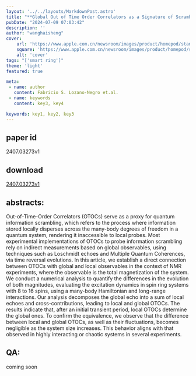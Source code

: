 ```yaml
---
layout: '../../layouts/MarkdownPost.astro'
title: "**Global Out of Time Order Correlators as a Signature of Scrambling Dynamics of Local Observables**"
pubDate: "2024-07-09 07:03:42"
description: ''
author: "wanghaisheng"
cover:
    url: 'https://www.apple.com.cn/newsroom/images/product/homepod/standard/Apple-HomePod-hero-230118_big.jpg.large_2x.jpg'
    square: 'https://www.apple.com.cn/newsroom/images/product/homepod/standard/Apple-HomePod-hero-230118_big.jpg.large_2x.jpg'
    alt: 'cover'
tags: "['smart ring']" 
theme: 'light'
featured: true

meta:
 - name: author
   content: Fabricio S. Lozano-Negro et.al.
 - name: keywords
   content: key3, key4

keywords: key1, key2, key3
---
```


## paper id
2407.03273v1
## download
[2407.03273v1](http://arxiv.org/abs/2407.03273v1)
## abstracts:
Out-of-Time-Order Correlators (OTOCs) serve as a proxy for quantum information scrambling, which refers to the process where information stored locally disperses across the many-body degrees of freedom in a quantum system, rendering it inaccessible to local probes. Most experimental implementations of OTOCs to probe information scrambling rely on indirect measurements based on global observables, using techniques such as Loschmidt echoes and Multiple Quantum Coherences, via time reversal evolutions. In this article, we establish a direct connection between OTOCs with global and local observables in the context of NMR experiments, where the observable is the total magnetization of the system. We conduct a numerical analysis to quantify the differences in the evolution of both magnitudes, evaluating the excitation dynamics in spin ring systems with 8 to 16 spins, using a many-body Hamiltonian and long-range interactions. Our analysis decomposes the global echo into a sum of local echoes and cross-contributions, leading to local and global OTOCs. The results indicate that, after an initial transient period, local OTOCs determine the global ones. To confirm the equivalence, we observe that the difference between local and global OTOCs, as well as their fluctuations, becomes negligible as the system size increases. This behavior aligns with that observed in highly interacting or chaotic systems in several experiments.
## QA:
coming soon
